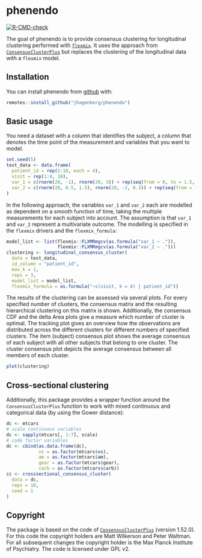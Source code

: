 
# phenendo

<!-- badges: start -->
[![R-CMD-check](https://github.com/jhagenberg/phenendo/workflows/R-CMD-check/badge.svg)](https://github.com/jhagenberg/phenendo/actions)
<!-- badges: end -->

The goal of phenendo is to provide consensus clustering for longitudinal clustering
performed with [`flexmix`](https://cran.r-project.org/package=flexmix). It uses the approach from [`ConsensusClusterPlus`](https://bioconductor.org/packages/release/bioc/html/ConsensusClusterPlus.html) but
replaces the clustering of the longitudinal data with a `flexmix` model.

## Installation
You can install phenendo from [github](https://www.github.com) with:

``` r
remotes::install_github("jhagenberg/phenendo")
```

## Basic usage
You need a dataset with a column that identifies the subject, a column that
denotes the time point of the measurement and variables that you want to model.

``` r
set.seed(5)
test_data <- data.frame(
  patient_id = rep(1:10, each = 4),
  visit = rep(1:4, 10),
  var_1 = c(rnorm(20, -1), rnorm(20, 3)) + rep(seq(from = 0, to = 1.5, length.out = 4), 10),
  var_2 = c(rnorm(20, 0.5, 1.5), rnorm(20, -2, 0.3)) + rep(seq(from = 1.5, to = 0, length.out = 4), 10)
)
```

In the following approach, the variables `var_1` and `var_2` each are modelled as
dependent on a smooth function of time, taking the multiple measurements for each
subject into account. The assumption is that `var_1` and `var_2` represent a
multivariate outcome. The modelling is specified in the `flexmix` drivers
and the `flexmix_formula`:

``` r
model_list <- list(flexmix::FLXMRmgcv(as.formula("var_1 ~ .")),
                   flexmix::FLXMRmgcv(as.formula("var_2 ~ .")))
clustering <- longitudinal_consensus_cluster(
  data = test_data,
  id_column = "patient_id",
  max_k = 2,
  reps = 3,
  model_list = model_list,
  flexmix_formula = as.formula("~s(visit, k = 4) | patient_id"))
```

The results of the clustering can be assessed via several plots. For every
specified number of clusters, the consensus matrix and the resulting hierarchical
clustering on this matrix is shown. Additionally, the consensus CDF and the delta
Area plots give a measure which number of cluster is optimal. The tracking plot
gives an overview how the observations are distributed across the different clusters
for different numbers of specified clusters. The item (subject) consensus
plot shows the average consensus of each subject with all other subjects that
belong to one cluster. The cluster consensus plot depicts the average consensus
between all members of each cluster.

``` r
plot(clustering)
```

## Cross-sectional clustering
Additionally, this package provides a wrapper function around the
`ConsensusClusterPlus` function to work with mixed continuous and categorical
data (by using the Gower distance):

``` r
dc <- mtcars
# scale continuous variables
dc <- sapply(mtcars[, 1:7], scale)
# code factor variables
dc <- cbind(as.data.frame(dc),
            vs = as.factor(mtcars$vs),
            am = as.factor(mtcars$am),
            gear = as.factor(mtcars$gear),
            carb = as.factor(mtcars$carb))
cc <- crosssectional_consensus_cluster(
  data = dc,
  reps = 10,
  seed = 1
)
```

## Copyright
The package is based on the code of [`ConsensusClusterPlus`](https://bioconductor.org/packages/release/bioc/html/ConsensusClusterPlus.html)
(version 1.52.0). For this code the copyright holders are Matt Wilkerson and
Peter Waltman. For all subsequent changes the copyright holder is the Max Planck
Institute of Psychiatry. The code is licensed under GPL v2.
